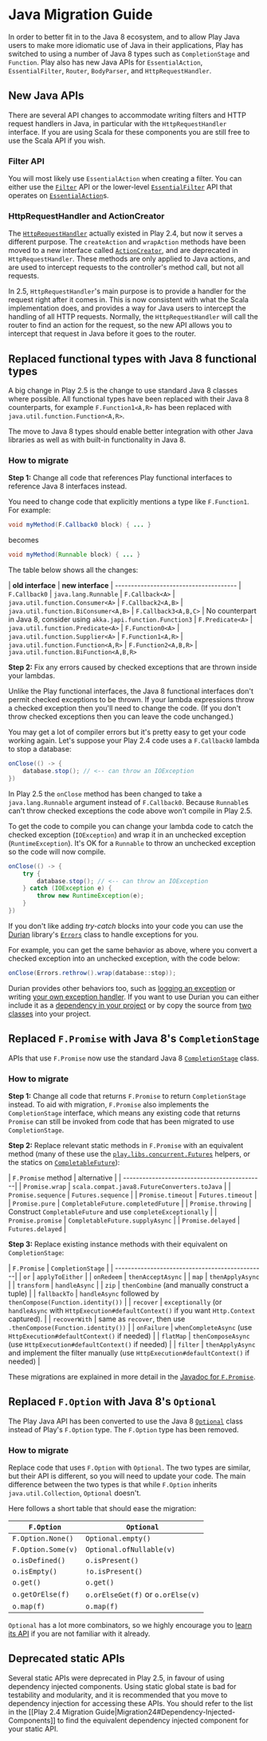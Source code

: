 # Java Migration Guide

In order to better fit in to the Java 8 ecosystem, and to allow Play Java users to make more idiomatic use of Java in their applications, Play has switched to using a number of Java 8 types such as `CompletionStage` and `Function`. Play also has new Java APIs for `EssentialAction`, `EssentialFilter`, `Router`, `BodyParser`, and `HttpRequestHandler`.

## New Java APIs

There are several API changes to accommodate writing filters and HTTP request handlers in Java, in particular with the `HttpRequestHandler` interface. If you are using Scala for these components you are still free to use the Scala API if you wish.

### Filter API

You will most likely use `EssentialAction` when creating a filter. You can either use the [`Filter`](api/java/play/mvc/Filter.html) API or the lower-level [`EssentialFilter`](api/java/play/mvc/EssentialFilter.html) API that operates on [`EssentialAction`](api/java/play/mvc/EssentialAction.html)s.

### HttpRequestHandler and ActionCreator

The [`HttpRequestHandler`](api/java/play/http/HttpRequestHandler.html) actually existed in Play 2.4, but now it serves a different purpose. The `createAction` and `wrapAction` methods have been moved to a new interface called [`ActionCreator`](api/java/play/http/ActionCreator.html), and are deprecated in `HttpRequestHandler`. These methods are only applied to Java actions, and are used to intercept requests to the controller's method call, but not all requests.

In 2.5, `HttpRequestHandler`'s main purpose is to provide a handler for the request right after it comes in. This is now consistent with what the Scala implementation does, and provides a way for Java users to intercept the handling of all HTTP requests. Normally, the `HttpRequestHandler` will call the router to find an action for the request, so the new API allows you to intercept that request in Java before it goes to the router.

## Replaced functional types with Java 8 functional types

A big change in Play 2.5 is the change to use standard Java 8 classes where possible. All functional types have been replaced with their Java 8 counterparts, for example `F.Function1<A,R>` has been replaced with `java.util.function.Function<A,R>`.

The move to Java 8 types should enable better integration with other Java libraries as well as with built-in functionality in Java 8.

### How to migrate

**Step 1:** Change all code that references Play functional interfaces to reference Java 8 interfaces instead.

You need to change code that explicitly mentions a type like `F.Function1`. For example:

```java
void myMethod(F.Callback0 block) { ... }
```

becomes

```java
void myMethod(Runnable block) { ... }
```

The table below shows all the changes:

| **old interface**    | **new interface**
| --------------------------------------
| `F.Callback0`        | `java.lang.Runnable`
| `F.Callback<A>`      | `java.util.function.Consumer<A>`
| `F.Callback2<A,B>`   | `java.util.function.BiConsumer<A,B>`
| `F.Callback3<A,B,C>` | No counterpart in Java 8, consider using `akka.japi.function.Function3`
| `F.Predicate<A>`     | `java.util.function.Predicate<A>`
| `F.Function0<A>`     | `java.util.function.Supplier<A>`
| `F.Function1<A,R>`   | `java.util.function.Function<A,R>`
| `F.Function2<A,B,R>` | `java.util.function.BiFunction<A,B,R>`

**Step 2:** Fix any errors caused by checked exceptions that are thrown inside your lambdas.

Unlike the Play functional interfaces, the Java 8 functional interfaces don't permit checked exceptions to be thrown. If your lambda expressions throw a checked exception then you'll need to change the code. (If you don't throw checked exceptions then you can leave the code unchanged.)

You may get a lot of compiler errors but it's pretty easy to get your code working again. Let's suppose your Play 2.4 code uses a `F.Callback0` lambda to stop a database:

```java
onClose(() -> {
    database.stop(); // <-- can throw an IOException
})
```

In Play 2.5 the `onClose` method has been changed to take a `java.lang.Runnable` argument instead of `F.Callback0`. Because `Runnable`s can't throw checked exceptions the code above won't compile in Play 2.5.

To get the code to compile you can change your lambda code to catch the checked exception (`IOException`) and wrap it in an unchecked exception (`RuntimeException`). It's OK for a `Runnable` to throw an unchecked exception so the code will now compile.

```java
onClose(() -> {
    try {
        database.stop(); // <-- can throw an IOException
    } catch (IOException e) {
        throw new RuntimeException(e);
    }
})
```

If you don't like adding *try-catch* blocks into your code you can use the [Durian](https://github.com/diffplug/durian) library's [`Errors`](https://diffplug.github.io/durian/javadoc/2.0/com/diffplug/common/base/Errors.html) class to handle exceptions for you.

For example, you can get the same behavior as above, where you convert a checked exception into an unchecked exception, with the code below:

```java
onClose(Errors.rethrow().wrap(database::stop));
```

Durian provides other behaviors too, such as [logging an exception](https://diffplug.github.io/durian/javadoc/2.0/com/diffplug/common/base/Errors.html#log--) or writing [your own exception handler](https://diffplug.github.io/durian/javadoc/2.0/com/diffplug/common/base/Errors.html#createHandling-java.util.function.Consumer-). If you want to use Durian you can either include it as a [dependency in your project](http://search.maven.org/#search%7Cgav%7C1%7Cg%3A%22com.diffplug.durian%22%20AND%20a%3A%22durian%22) or by copy the source from [two](https://github.com/diffplug/durian/blob/master/src/com/diffplug/common/base/Errors.java) [classes](https://github.com/diffplug/durian/blob/master/src/com/diffplug/common/base/Throwing.java) into your project.

## Replaced `F.Promise` with Java 8's `CompletionStage`

APIs that use `F.Promise` now use the standard Java 8 [`CompletionStage`](https://docs.oracle.com/javase/8/docs/api/java/util/concurrent/CompletionStage.html) class.

### How to migrate

**Step 1:** Change all code that returns `F.Promise` to return `CompletionStage` instead. To aid with migration, `F.Promise` also implements the `CompletionStage` interface, which means any existing code that returns `Promise` can still be invoked from code that has been migrated to use `CompletionStage`.

**Step 2:** Replace relevant static methods in `F.Promise` with an equivalent method (many of these use the [`play.libs.concurrent.Futures`](api/java/play/libs/concurrent/Futures.html) helpers, or the statics on [`CompletableFuture`](https://docs.oracle.com/javase/8/docs/api/java/util/concurrent/CompletableFuture.html)):

| `F.Promise` method  | alternative |
| --------------------------------------------|
| `Promise.wrap`      | `scala.compat.java8.FutureConverters.toJava` |
| `Promise.sequence`  | `Futures.sequence` |
| `Promise.timeout`   | `Futures.timeout` |
| `Promise.pure`      | `CompletableFuture.completedFuture` |
| `Promise.throwing`  | Construct `CompletableFuture` and use `completeExceptionally` |
| `Promise.promise`   | `CompletableFuture.supplyAsync` |
| `Promise.delayed`   | `Futures.delayed` |

**Step 3:** Replace existing instance methods with their equivalent on `CompletionStage`:

| `F.Promise`         | `CompletionStage` |
| -----------------------------------------------|
| `or`                | `applyToEither` |
| `onRedeem`          | `thenAcceptAsync` |
| `map`               | `thenApplyAsync` |
| `transform`         | `handleAsync` |
| `zip`               | `thenCombine` (and manually construct a tuple) |
| `fallbackTo`        | `handleAsync` followed by `thenCompose(Function.identity())` |
| `recover`           | `exceptionally` (or `handleAsync` with `HttpExecution#defaultContext()` if you want `Http.Context` captured). |
| `recoverWith`       | same as `recover`, then use `.thenCompose(Function.identity())` |
| `onFailure`         | `whenCompleteAsync` (use `HttpExecution#defaultContext()` if needed) |
| `flatMap`           | `thenComposeAsync` (use `HttpExecution#defaultContext()` if needed) |
| `filter`            | `thenApplyAsync` and implement the filter manually (use `HttpExecution#defaultContext()` if needed) |

These migrations are explained in more detail in the [Javadoc for `F.Promise`](api/java/play/libs/F.Promise.html).

## Replaced `F.Option` with Java 8's `Optional`

The Play Java API has been converted to use the Java 8 [`Optional`](https://docs.oracle.com/javase/8/docs/api/java/util/Optional.html) class instead of Play's `F.Option` type. The `F.Option` type has been removed.

### How to migrate

Replace code that uses `F.Option` with `Optional`. The two types are similar, but their API is different, so you will need to update your code. The main difference between the two types is that while `F.Option` inherits `java.util.Collection`, `Optional` doesn't.

Here follows a short table that should ease the migration:

|  `F.Option`        |  `Optional`                       |
| ----------         | ----------                        |
| `F.Option.None()`  | `Optional.empty()`                |
| `F.Option.Some(v)` | `Optional.ofNullable(v)`          |
| `o.isDefined()`    | `o.isPresent()`                   |
| `o.isEmpty()`      | `!o.isPresent()`                  |
| `o.get()`          | `o.get()`                         |
| `o.getOrElse(f)`   | `o.orElseGet(f)` or `o.orElse(v)` |
| `o.map(f)`         | `o.map(f)`                        |

`Optional` has a lot more combinators, so we highly encourage you to [learn its API](https://docs.oracle.com/javase/8/docs/api/java/util/Optional.html) if you are not familiar with it already.

## Deprecated static APIs

Several static APIs were deprecated in Play 2.5, in favour of using dependency injected components. Using static global state is bad for testability and modularity, and it is recommended that you move to dependency injection for accessing these APIs. You should refer to the list in the [[Play 2.4 Migration Guide|Migration24#Dependency-Injected-Components]] to find the equivalent dependency injected component for your static API.

